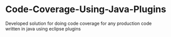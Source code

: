 # Code-Coverage-Using-Java-Plugins
Developed solution for doing code coverage for any production code written in java using eclipse plugins
